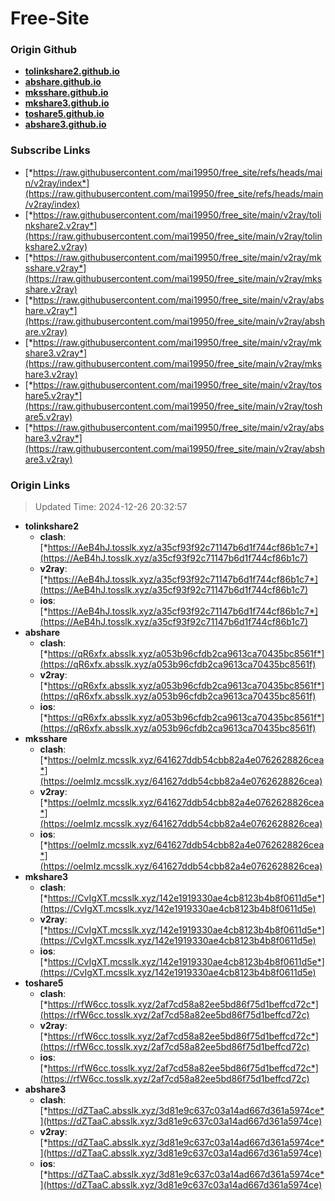 # Free-Site

### Origin Github

- [**tolinkshare2.github.io**](https://github.com/tolinkshare2/tolinkshare2.github.io)
- [**abshare.github.io**](https://github.com/abshare/abshare.github.io)
- [**mksshare.github.io**](https://github.com/mksshare/mksshare.github.io)
- [**mkshare3.github.io**](https://github.com/mkshare3/mkshare3.github.io)
- [**toshare5.github.io**](https://github.com/toshare5/toshare5.github.io)
- [**abshare3.github.io**](https://github.com/abshare3/abshare3.github.io)

### Subscribe Links

- [*https://raw.githubusercontent.com/mai19950/free_site/refs/heads/main/v2ray/index*](https://raw.githubusercontent.com/mai19950/free_site/refs/heads/main/v2ray/index)
- [*https://raw.githubusercontent.com/mai19950/free_site/main/v2ray/tolinkshare2.v2ray*](https://raw.githubusercontent.com/mai19950/free_site/main/v2ray/tolinkshare2.v2ray)
- [*https://raw.githubusercontent.com/mai19950/free_site/main/v2ray/mksshare.v2ray*](https://raw.githubusercontent.com/mai19950/free_site/main/v2ray/mksshare.v2ray)
- [*https://raw.githubusercontent.com/mai19950/free_site/main/v2ray/abshare.v2ray*](https://raw.githubusercontent.com/mai19950/free_site/main/v2ray/abshare.v2ray)
- [*https://raw.githubusercontent.com/mai19950/free_site/main/v2ray/mkshare3.v2ray*](https://raw.githubusercontent.com/mai19950/free_site/main/v2ray/mkshare3.v2ray)
- [*https://raw.githubusercontent.com/mai19950/free_site/main/v2ray/toshare5.v2ray*](https://raw.githubusercontent.com/mai19950/free_site/main/v2ray/toshare5.v2ray)
- [*https://raw.githubusercontent.com/mai19950/free_site/main/v2ray/abshare3.v2ray*](https://raw.githubusercontent.com/mai19950/free_site/main/v2ray/abshare3.v2ray)

### Origin Links

> Updated Time: 2024-12-26 20:32:57

- **tolinkshare2**
  - **clash**: [*https://AeB4hJ.tosslk.xyz/a35cf93f92c71147b6d1f744cf86b1c7*](https://AeB4hJ.tosslk.xyz/a35cf93f92c71147b6d1f744cf86b1c7)
  - **v2ray**: [*https://AeB4hJ.tosslk.xyz/a35cf93f92c71147b6d1f744cf86b1c7*](https://AeB4hJ.tosslk.xyz/a35cf93f92c71147b6d1f744cf86b1c7)
  - **ios**: [*https://AeB4hJ.tosslk.xyz/a35cf93f92c71147b6d1f744cf86b1c7*](https://AeB4hJ.tosslk.xyz/a35cf93f92c71147b6d1f744cf86b1c7)
- **abshare**
  - **clash**: [*https://qR6xfx.absslk.xyz/a053b96cfdb2ca9613ca70435bc8561f*](https://qR6xfx.absslk.xyz/a053b96cfdb2ca9613ca70435bc8561f)
  - **v2ray**: [*https://qR6xfx.absslk.xyz/a053b96cfdb2ca9613ca70435bc8561f*](https://qR6xfx.absslk.xyz/a053b96cfdb2ca9613ca70435bc8561f)
  - **ios**: [*https://qR6xfx.absslk.xyz/a053b96cfdb2ca9613ca70435bc8561f*](https://qR6xfx.absslk.xyz/a053b96cfdb2ca9613ca70435bc8561f)
- **mksshare**
  - **clash**: [*https://oeImIz.mcsslk.xyz/641627ddb54cbb82a4e0762628826cea*](https://oeImIz.mcsslk.xyz/641627ddb54cbb82a4e0762628826cea)
  - **v2ray**: [*https://oeImIz.mcsslk.xyz/641627ddb54cbb82a4e0762628826cea*](https://oeImIz.mcsslk.xyz/641627ddb54cbb82a4e0762628826cea)
  - **ios**: [*https://oeImIz.mcsslk.xyz/641627ddb54cbb82a4e0762628826cea*](https://oeImIz.mcsslk.xyz/641627ddb54cbb82a4e0762628826cea)
- **mkshare3**
  - **clash**: [*https://CvIgXT.mcsslk.xyz/142e1919330ae4cb8123b4b8f0611d5e*](https://CvIgXT.mcsslk.xyz/142e1919330ae4cb8123b4b8f0611d5e)
  - **v2ray**: [*https://CvIgXT.mcsslk.xyz/142e1919330ae4cb8123b4b8f0611d5e*](https://CvIgXT.mcsslk.xyz/142e1919330ae4cb8123b4b8f0611d5e)
  - **ios**: [*https://CvIgXT.mcsslk.xyz/142e1919330ae4cb8123b4b8f0611d5e*](https://CvIgXT.mcsslk.xyz/142e1919330ae4cb8123b4b8f0611d5e)
- **toshare5**
  - **clash**: [*https://rfW6cc.tosslk.xyz/2af7cd58a82ee5bd86f75d1beffcd72c*](https://rfW6cc.tosslk.xyz/2af7cd58a82ee5bd86f75d1beffcd72c)
  - **v2ray**: [*https://rfW6cc.tosslk.xyz/2af7cd58a82ee5bd86f75d1beffcd72c*](https://rfW6cc.tosslk.xyz/2af7cd58a82ee5bd86f75d1beffcd72c)
  - **ios**: [*https://rfW6cc.tosslk.xyz/2af7cd58a82ee5bd86f75d1beffcd72c*](https://rfW6cc.tosslk.xyz/2af7cd58a82ee5bd86f75d1beffcd72c)
- **abshare3**
  - **clash**: [*https://dZTaaC.absslk.xyz/3d81e9c637c03a14ad667d361a5974ce*](https://dZTaaC.absslk.xyz/3d81e9c637c03a14ad667d361a5974ce)
  - **v2ray**: [*https://dZTaaC.absslk.xyz/3d81e9c637c03a14ad667d361a5974ce*](https://dZTaaC.absslk.xyz/3d81e9c637c03a14ad667d361a5974ce)
  - **ios**: [*https://dZTaaC.absslk.xyz/3d81e9c637c03a14ad667d361a5974ce*](https://dZTaaC.absslk.xyz/3d81e9c637c03a14ad667d361a5974ce)
